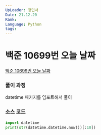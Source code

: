 ```yaml
---
UpLoader: 정민서
Date: 21.12.20
Rank: 
Language: Python
tags:
---
```


# 백준 10699번 오늘 날짜

[백준 10699번 오늘 날짜](https://www.acmicpc.net/problem/10699)  
  
### 풀이 과정
datetime 패키지를 임포트해서 풀이

### 소스 코드

```py
import datetime
print(str(datetime.datetime.now())[:10])
```
